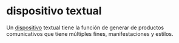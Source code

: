 # dispositivo textual

Un [dispositivo](dispositivo.md) textual tiene la función de generar de productos comunicativos que tiene múltiples fines, manifestaciones y estilos.

